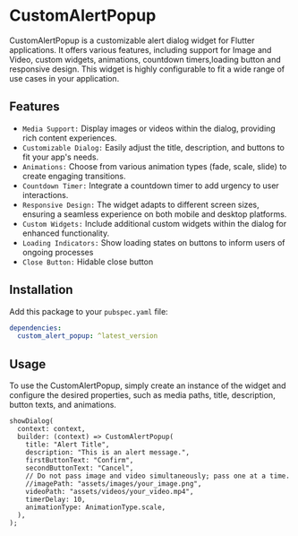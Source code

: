 # CustomAlertPopup

CustomAlertPopup is a customizable alert dialog widget for Flutter applications. It offers various features, including support for Image and Video, custom widgets, animations, countdown timers,loading button and responsive design. This widget is highly configurable to fit a wide range of use cases in your application.

## Features

- `Media Support:` Display images or videos within the dialog, providing rich content experiences.
- `Customizable Dialog:` Easily adjust the title, description, and buttons to fit your app's needs.
- `Animations:` Choose from various animation types (fade, scale, slide) to create engaging transitions.
- `Countdown Timer:` Integrate a countdown timer to add urgency to user interactions.
- `Responsive Design:` The widget adapts to different screen sizes, ensuring a seamless experience on both mobile and desktop platforms.
- `Custom Widgets:` Include additional custom widgets within the dialog for enhanced functionality.
- `Loading Indicators:` Show loading states on buttons to inform users of ongoing processes
- `Close Button:` Hidable close button

## Installation

Add this package to your `pubspec.yaml` file:

```yaml
dependencies:
  custom_alert_popup: ^latest_version
```

## Usage

To use the CustomAlertPopup, simply create an instance of the widget and configure the desired properties, such as media paths, title, description, button texts, and animations.

```
showDialog(
  context: context,
  builder: (context) => CustomAlertPopup(
    title: "Alert Title",
    description: "This is an alert message.",
    firstButtonText: "Confirm",
    secondButtonText: "Cancel",
    // Do not pass image and video simultaneously; pass one at a time.
    //imagePath: "assets/images/your_image.png",
    videoPath: "assets/videos/your_video.mp4",
    timerDelay: 10,
    animationType: AnimationType.scale,
  ),
);
```
